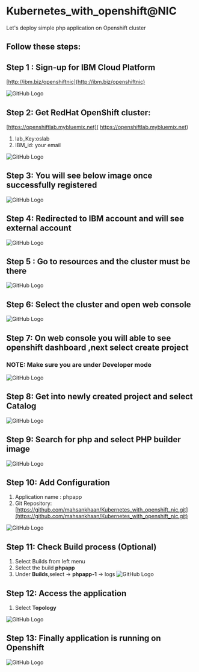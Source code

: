 # Kubernetes_with_openshift@NIC
Let's deploy simple php application on Openshift cluster

## Follow these steps:

## Step 1 : Sign-up for IBM Cloud Platform 

[http://ibm.biz/openshiftnic](http://ibm.biz/openshiftnic)

![GitHub Logo](images/s1.png)



## Step 2: Get RedHat OpenShift cluster:
[https://openshiftlab.mybluemix.net]( https://openshiftlab.mybluemix.net)
1. lab_Key:oslab
2. IBM_id: your email 

![GitHub Logo](images/s2.png)



## Step 3: You will see below image once successfully registered

![GitHub Logo](images/s4.png)


## Step 4: Redirected to IBM account and will see external account

![GitHub Logo](images/s5.jpeg)

## Step 5 : Go to resources and the cluster must be there
![GitHub Logo](images/s60.png)

## Step 6: Select the cluster and open web console
![GitHub Logo](images/s7.png)


## Step 7: On web console you will able to see openshift dashboard ,next select create project

### NOTE: Make sure you are under Developer mode

![GitHub Logo](images/s80.png)



## Step 8: Get into newly created project and select Catalog
![GitHub Logo](images/s90.png)


## Step 9: Search for php and select PHP builder image

![GitHub Logo](images/s100.png)


## Step 10: Add Configuration
1. Application name : phpapp
2. Git Repository: [https://github.com/mahsankhaan/Kubernetes_with_openshift_nic.git](https://github.com/mahsankhaan/Kubernetes_with_openshift_nic.git) 

![GitHub Logo](images/s200.png)



## Step 11: Check Build process (Optional)
1. Select Builds from left menu
1. Select the build __phpapp__
1. Under __Builds__,select -> __phpapp-1__  -> logs
![GitHub Logo](images/s110.png)


## Step 12: Access the application
1. Select __Topology__

![GitHub Logo](images/s120.png)


## Step 13: Finally application is running on Openshift
![GitHub Logo](images/s13.png)
